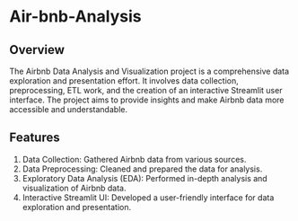 # Air-bnb-Analysis

## Overview
The Airbnb Data Analysis and Visualization project is a comprehensive data exploration and presentation effort. It involves data collection, preprocessing, ETL work, and the creation of an interactive Streamlit user interface. The project aims to provide insights and make Airbnb data more accessible and understandable.

## Features
1. Data Collection: Gathered Airbnb data from various sources.
2. Data Preprocessing: Cleaned and prepared the data for analysis.
3. Exploratory Data Analysis (EDA): Performed in-depth analysis and visualization of Airbnb data.
4. Interactive Streamlit UI: Developed a user-friendly interface for data exploration and presentation.
